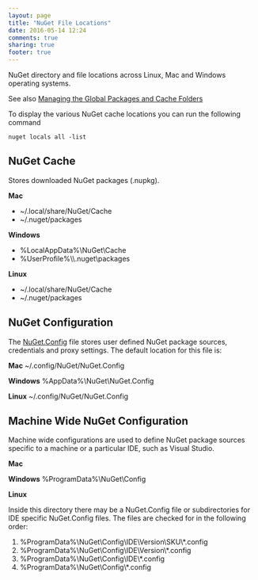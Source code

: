 ```yaml
---
layout: page
title: "NuGet File Locations"
date: 2016-05-14 12:24
comments: true
sharing: true
footer: true
---
```


NuGet directory and file locations across Linux, Mac and Windows operating systems.

See also [Managing the Global Packages and Cache Folders](https://docs.microsoft.com/en-us/nuget/consume-packages/managing-the-global-packages-and-cache-folders)

To display the various NuGet cache locations you can run the following command

    nuget locals all -list

## NuGet Cache

Stores downloaded NuGet packages (.nupkg).
 
**Mac**

 * ~/.local/share/NuGet/Cache
 * ~/.nuget/packages

**Windows**

 * %LocalAppData%\NuGet\Cache
 * %UserProfile%\\\\.nuget\packages

**Linux**

 * ~/.local/share/NuGet/Cache
 * ~/.nuget/packages 

## NuGet Configuration

The [NuGet.Config](http://docs.nuget.org/docs/reference/nuget-config-file) file stores user defined NuGet package sources, credentials and proxy settings. The default location for this file is:

**Mac** ~/.config/NuGet/NuGet.Config

**Windows** %AppData%\NuGet\NuGet.Config

**Linux** ~/.config/NuGet/NuGet.Config

## Machine Wide NuGet Configuration

Machine wide configurations are used to define NuGet package sources specific to a machine or a particular IDE, such as Visual Studio.

**Mac**

**Windows** %ProgramData%\NuGet\Config

**Linux**

Inside this directory there may be a NuGet.Config file or subdirectories for IDE specific NuGet.Config files. The files are checked for in the following order:

 1. %ProgramData%\NuGet\Config\IDE\Version\SKU\\*.config
 2. %ProgramData%\NuGet\Config\IDE\Version\\*.config
 3. %ProgramData%\NuGet\Config\IDE\\*.config
 4. %ProgramData%\NuGet\Config\\*.config
 
